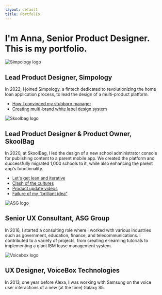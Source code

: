 ```yaml
---
layout: default
title: Portfolio
---
```


<div id="pastExperiences">
<h1> I'm Anna, Senior Product Designer. This is my portfolio.</h1>
    <div class="experienceBlock">
        <img class="xpLogo" src="{{site.baseurl}}/assets/images/img_simpology.webp" alt="Simpology logo" />
        <h2 class="xpTitle">Lead Product Designer, Simpology</h2>
        <p class="xpText">
            In 2022, I joined Simpology, a fintech dedicated to revolutionizing the home loan application process, to lead the design of a multi-product platform.</p>
        <ul class="xpLink">
            <li><a href="{{site.baseurl}}/2024/06/15/Branding-tool.html">How I convinced my stubborn manager</a></li>
            <li><a href="{{site.baseurl}}/2024/06/10/White-label.html">Creating multi-brand white label design system</a></li>
        </ul>
    </div>
    <div class="experienceBlock">
        <img class="xpLogo" src="{{site.baseurl}}/assets/images/img_skoolbag.webp" alt="Skoolbag logo" />
        <h2 class="xpTitle">Lead Product Designer & Product Owner, SkoolBag</h2>
        <p class="xpText">
            In 2020, at SkoolBag, I led the design of a new school administrator console for publishing content to a parent mobile app. We created the platform and successfully migrated 1,000 schools to it, while also enhancing the parent app's functionality.
        </p>
        <ul class="xpLink">
            <li><a href="{{site.baseurl}}/2024/06/01/Admin-console.html">Let's get lean and iterative</a></li>
             <li><a href="{{site.baseurl}}/2024/06/05/Multi-cultural.html">Clash of the cultures</a></li>
            <li><a href="{{site.baseurl}}/2024/05/25/Fresh-off-the-code.html">Product update videos</a></li>
             <li><a href="{{site.baseurl}}/2024/05/07/Parent-app.html">Failure of my “brilliant idea”</a></li>
            
            
   </ul>
    </div>
    <div class="experienceBlock">
        <img class="xpLogo" src="{{site.baseurl}}/assets/images/img_asg.webp" alt="ASG logo" />
        <h2 class="xpTitle">Senior UX Consultant, ASG Group</h2>
        <p class="xpText">
            In 2016, I started a consulting role where I worked with various industries such as government, education, finance, and telecommunications. I contributed to a variety of projects, from creating e-learning tutorials to implementing a giant IBM lease management system.
        </p>
        <ul class="xpLink"></ul>
    </div>
    <div class="experienceBlock">
        <img class="xpLogo" src="{{site.baseurl}}/assets/images/img_voicebox.webp" alt="Voicebox logo"/>
        <h2 class="xpTitle">UX Designer, VoiceBox Technologies</h2>
        <p class="xpText">
            In 2013, one year before Alexa, I was working with Samsung on the voice user interactions of a new (at the time) Galaxy S5.
        </p>
        <ul class="xpLink"></ul>
    </div>
</div>